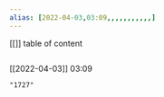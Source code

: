 ```yaml
---
alias: [2022-04-03,03:09,,,,,,,,,,,]
---
```

[[]]
table of content
```toc
```

[[2022-04-03]] 03:09

```query
"1727"
```